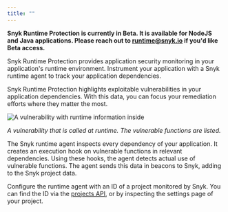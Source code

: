 ```yaml
---
title: ""
---
```


**Snyk Runtime Protection is currently in Beta. It is available for NodeJS and Java applications. Please reach out to [runtime@snyk.io](mailto:runtime@snyk.io) if you'd like Beta access.**

Snyk Runtime Protection provides application security monitoring in your application's runtime environment. Instrument your application with a Snyk runtime agent to track your application dependencies.

Snyk Runtime Protection highlights exploitable vulnerabilities in your application dependencies. With this data, you can focus your remediation efforts where they matter the most.

![A vulnerability with runtime information inside](https://res.cloudinary.com/snyk/image/upload/c_scale,q_auto,w_800/v1542103375/docs/runtime/issue-called-at-runtime.png)

_A vulnerability that is called at runtime. The vulnerable functions are listed._

The Snyk runtime agent inspects every dependency of your application. It creates an execution hook on vulnerable functions in relevant dependencies. Using these hooks, the agent detects actual use of vulnerable functions. The agent sends this data in beacons to Snyk, adding to the Snyk project data.

Configure the runtime agent with an ID of a project monitored by Snyk. You can find the ID via the [projects API](https://snyk.docs.apiary.io/#reference/projects/projects-by-organisation/list-all-projects), or by inspecting the settings page of your project.
